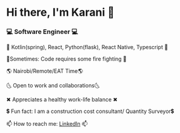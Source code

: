 <!-- A github profile info -->
# Hi there, I'm Karani 👋
### 💻 Software Engineer 💻

 💖 Kotlin(spring), React, Python(flask), React Native, Typescript 💖

 🚒Sometimes: Code requires some fire fighting 🚒

 🌎 Nairobi/Remote/EAT Time🌎 

🌜 Open to work and collaborations🌜

 ✖ Appreciates a healthy work-life balance ✖

 💲 Fun fact: I am a construction cost consultant/ Quantity Surveyor💲
 
 📫 How to reach me: [LinkedIn](https://www.linkedin.com/in/karani12/) 📫





